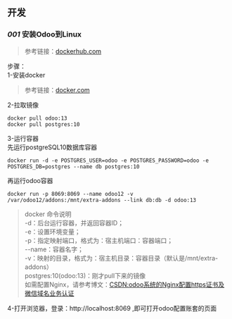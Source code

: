 ## 开发
### __*001*__  安装Odoo到Linux
> 参考链接：[dockerhub.com](https://hub.docker.com/_/odoo)
  
步骤：  
1-安装docker
> 参考链接：[docker.com](https://docs.docker.com/engine/install/ubuntu/)  
  
2-拉取镜像  

```shell  
docker pull odoo:13  
docker pull postgres:10  
```
3-运行容器  
先运行postgreSQL10数据库容器
```shell
docker run -d -e POSTGRES_USER=odoo -e POSTGRES_PASSWORD=odoo -e POSTGRES_DB=postgres --name db postgres:10
```  
再运行odoo容器  
```shell
docker run -p 8069:8069 --name odoo12 -v /var/odoo12/addons:/mnt/extra-addons --link db:db -d odoo:13
```
> docker 命令说明  
-d：后台运行容器，并返回容器ID；  
-e：设置环境变量；  
-p：指定映射端口，格式为：宿主机端口：容器端口；  
--name：容器名字；  
-v：映射的目录，格式为：宿主机目录：容器目录（默认是/mnt/extra-addons）  
postgres:10(odoo:13)：刚才pull下来的镜像  
如需配置Nginx，请参考博文：[CSDN:odoo系统的Nginx配置https证书及微信域名业务认证](https://orca-coooooo.blog.csdn.net/article/details/99691202)

4-打开浏览器，登录：http://localhost:8069 ,即可打开odoo配置账套的页面
